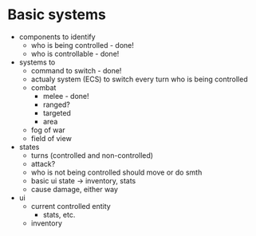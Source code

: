 # Basic systems
- components to identify
  - who is being controlled - done!
  - who is controllable - done!
- systems to
  - command to switch - done!
  - actualy system (ECS) to switch every turn who is being controlled
  - combat
    - melee - done!
    - ranged?
    - targeted
    - area
  - fog of war
  - field of view
- states
  - turns (controlled and non-controlled)
  - attack?
  - who is not being controlled should move or do smth
  - basic ui state -> inventory, stats
  - cause damage, either way
- ui
  - current controlled entity
    - stats, etc.
  - inventory
